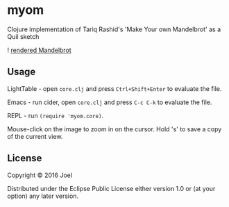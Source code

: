 # myom

Clojure implementation of Tariq Rashid's 'Make Your own Mandelbrot' as a Quil sketch 

! [rendered Mandelbrot](myom-1555264577280.png)

## Usage

LightTable - open `core.clj` and press `Ctrl+Shift+Enter` to evaluate the file.

Emacs - run cider, open `core.clj` and press `C-c C-k` to evaluate the file.

REPL - run `(require 'myom.core)`.

Mouse-click on the image to zoom in on the cursor. Hold 's' to save a
copy of the current view.

## License

Copyright © 2016 Joel

Distributed under the Eclipse Public License either version 1.0 or (at
your option) any later version.
